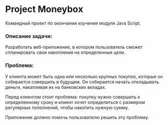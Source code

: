 # Project Moneyboх
Командный проект по окончании изучения модуля Java Script.
### Описание задачи:
Разработать веб-приложение, в котором пользователь сможет спланировать свои накопления на определенные цели.
### Проблема:
У клиента может быть одна или несколько крупных покупок, которые он собирается совершить в будущем. 
Он собирается начать откладывать деньги, накапливая их на банковских вкладах.

Перед клиентом стоит проблема: покупку нужно совершить к определенному сроку и клиент хочет определиться 
с размером регулярных пополнений, чтобы накопить нужную сумму.

Приложение должно помочь пользователю решить эту проблему.
